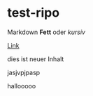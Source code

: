 # test-ripo

Markdown **Fett** oder *kursiv*

[Link](https://e-learning.hdm-stuttgart.de/moodle/course/view.php?id=2233)

dies ist neuer Inhalt

jasjvpjpasp

hallooooo